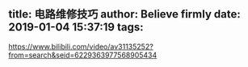 title: 电路维修技巧
author: Believe firmly
date: 2019-01-04 15:37:19
tags:
---


https://www.bilibili.com/video/av31135252?from=search&seid=6229363977568905434